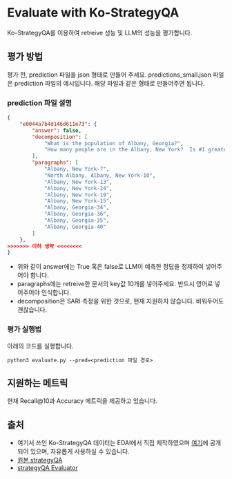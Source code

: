 # Evaluate with Ko-StrategyQA
Ko-StrategyQA를 이용하여 retreive 성능 및 LLM의 성능을 평가합니다. 

## 평가 방법
평가 전, prediction 파일을 json 형태로 만들어 주세요. predictions_small.json 파일은 prediction 파일의 예시입니다. 해당 파일과 같은 형태로 만들어주면 됩니다. 


### prediction 파일 설명
```json
{
    "e0044a7b4d146d611e73": {
        "answer": false,
        "decomposition": [
            "What is the population of Albany, Georgia?",
            "How many people are in the Albany, New York?  Is #1 greater than or equal to #2?"
        ],
        "paragraphs": [
            "Albany, New York-7",
            "North Albany, Albany, New York-10",
            "Albany, New York-13",
            "Albany, New York-24",
            "Albany, New York-19",
            "Albany, New York-15",
            "Albany, Georgia-34",
            "Albany, Georgia-36",
            "Albany, Georgia-35",
            "Albany, Georgia-40"
        ]
    },
>>>>>>> 이하 생략 <<<<<<<<
}
```
- 위와 같이 answer에는 True 혹은 false로 LLM이 예측한 정답을 정제하여 넣어주어야 합니다. 
- paragraphs에는 retreive한 문서의 key값 10개를 넣어주세요. 반드시 영어로 넣어주어야 인식합니다. 
- decomposition은 SARI 측정을 위한 것으로, 현재 지원하지 않습니다. 비워두어도 괜찮습니다. 


### 평가 실행법
아래의 코드를 실행합니다.
```shell
python3 evaluate.py --pred=<prediction 파일 경로>
```

## 지원하는 메트릭
현재 Recall@10과 Accuracy 메트릭을 제공하고 있습니다. 

## 출처
- 여기서 쓰인 Ko-StrategyQA 데이터는 EDAI에서 직접 제작하였으며 [여기]()에 공개되어 있으며, 자유롭게 사용하실 수 있습니다. 
- [원본 strategyQA](https://allenai.org/data/strategyqa)
- [strategyQA Evaluator](https://github.com/allenai/strategyqa-evaluator/tree/main)

